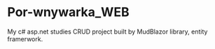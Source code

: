 # Por-wnywarka_WEB
My c# asp.net studies  CRUD project built by MudBlazor library, entity framerwork. 
